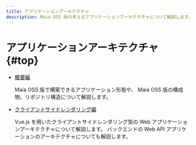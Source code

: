```yaml
---
title: アプリケーションアーキテクチャ
description: Maia OSS 版の考えるアプリケーションアーキテクチャについて解説します。
---
```


# アプリケーションアーキテクチャ {#top}

- [概要編](overview/index.md)

    Maia OSS 版で構築できるアプリケーション形態や、 Maia OSS 版の構成物、リポジトリ構造について解説します。

- [クライアントサイドレンダリング編](client-side-rendering/index.md)

    Vue.js を用いたクライアントサイドレンダリング型の Web アプリケーションアーキテクチャについて解説します。
    バックエンドの Web API アプリケーションのアーキテクチャについても解説します。
